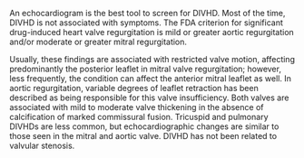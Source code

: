 An echocardiogram is the best tool to screen for DIVHD. Most of the time, DIVHD is not associated with symptoms. The FDA criterion for significant drug-induced heart valve regurgitation is mild or greater aortic regurgitation and/or moderate or greater mitral regurgitation.

Usually, these findings are associated with restricted valve motion, affecting predominantly the posterior leaflet in mitral valve regurgitation; however, less frequently, the condition can affect the anterior mitral leaflet as well. In aortic regurgitation, variable degrees of leaflet retraction has been described as being responsible for this valve insufficiency. Both valves are associated with mild to moderate valve thickening in the absence of calcification of marked commissural fusion. Tricuspid and pulmonary DIVHDs are less common, but echocardiographic changes are similar to those seen in the mitral and aortic valve. DIVHD has not been related to valvular stenosis.
